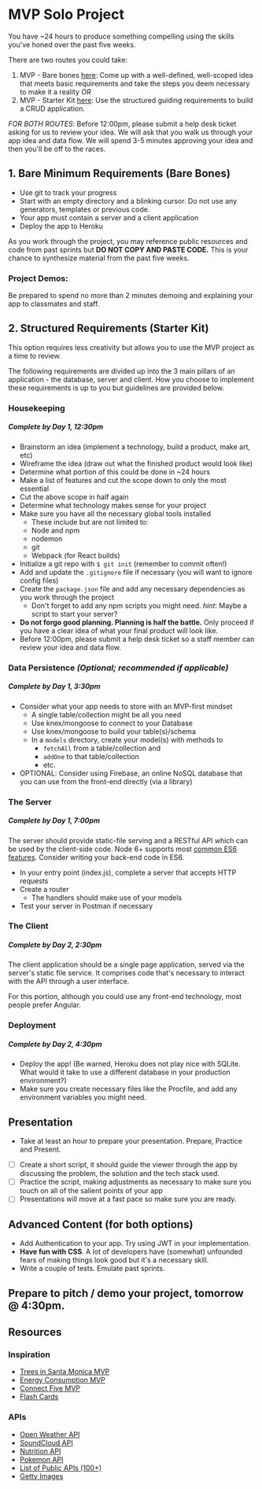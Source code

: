# MVP Solo Project

You have ~24 hours to produce something compelling using the skills you've honed over the past five weeks.

There are two routes you could take:

1.  MVP - Bare bones [here](https://github.com/hackreactor/hrnyc18-mvp): Come up with a well-defined, well-scoped idea that meets basic requirements and take the steps you deem necessary to make it a reality _OR_
2.  MVP - Starter Kit [here](https://github.com/hackreactor/hrnyc18-mvp-starter): Use the structured guiding requirements to build a CRUD application.

_FOR BOTH ROUTES_: Before 12:00pm, please submit a help desk ticket asking for us to review your idea. We will ask that you walk us through your app idea and data flow. We will spend 3-5 minutes approving your idea and then you'll be off to the races.

## 1. Bare Minimum Requirements (Bare Bones)

* Use git to track your progress
* Start with an empty directory and a blinking cursor. Do not use any generators, templates or previous code.
* Your app must contain a server and a client application
* Deploy the app to Heroku

As you work through the project, you may reference public resources and code from past sprints but **DO NOT COPY AND PASTE CODE.** This is your chance to synthesize material from the past five weeks.

### Project Demos:

Be prepared to spend no more than 2 minutes demoing and explaining your app to classmates and staff.

## 2. Structured Requirements (Starter Kit)

This option requires less creativity but allows you to use the MVP project as a time to review.

The following requirements are divided up into the 3 main pillars of an application - the database, server and client. How you choose to implement these requirements is up to you but guidelines are provided below.

### Housekeeping

##### Complete by Day 1, 12:30pm

* Brainstorm an idea (implement a technology, build a product, make art, etc)
* Wireframe the idea (draw out what the finished product would look like)
* Determine what portion of this could be done in ~24 hours
* Make a list of features and cut the scope down to only the most essential
* Cut the above scope in half again
* Determine what technology makes sense for your project
* Make sure you have all the necessary global tools installed
  * These include but are not limited to:
  * Node and npm
  * nodemon
  * git
  * Webpack (for React builds)
* Initialize a git repo with `$ git init` (remember to commit often!)
* Add and update the `.gitignore` file if necessary (you will want to ignore config files)
* Create the `package.json` file and add any necessary dependencies as you work through the project
  * Don't forget to add any npm scripts you might need. _hint_: Maybe a script to start your server?
* **Do not forgo good planning. Planning is half the battle.** Only proceed if you have a clear idea of what your final product will look like.
* Before 12:00pm, please submit a help desk ticket so a staff member can review your idea and data flow.

### Data Persistence _(Optional; recommended if applicable)_

##### Complete by Day 1, 3:30pm

* Consider what your app needs to store with an MVP-first mindset
  * A single table/collection might be all you need
  * Use knex/mongoose to connect to your Database
  * Use knex/mongoose to build your table(s)/schema
  * In a `models` directory, create your model(s) with methods to
    * `fetchAll` from a table/collection and
    * `addOne` to that table/collection
    * etc.
* OPTIONAL: Consider using Firebase, an online NoSQL database that you can use from the front-end directly (via a library)

### The Server

##### Complete by Day 1, 7:00pm

The server should provide static-file serving and a RESTful API which can be used by the client-side code. Node 6+ supports most [common ES6 features](http://kangax.github.io/compat-table/es6/#node6). Consider writing your back-end code in ES6.

* In your entry point (index.js), complete a server that accepts HTTP requests
* Create a router
  * The handlers should make use of your models
* Test your server in Postman if necessary

### The Client

##### Complete by Day 2, 2:30pm

The client application should be a single page application, served via the server's static file service. It comprises code that's necessary to interact with the API through a user interface.

For this portion, although you could use any front-end technology, most people prefer Angular.

### Deployment

##### Complete by Day 2, 4:30pm

* Deploy the app! (Be warned, Heroku does not play nice with SQLite. What would it take to use a different database in your production environment?)
* Make sure you create necessary files like the Procfile, and add any environment variables you might need.

## Presentation

* Take at least an hour to prepare your presentation. Prepare, Practice and Present.
* [ ] Create a short script, it should guide the viewer through the app by discussing the problem, the solution and the tech stack used.
* [ ] Practice the script, making adjustments as necessary to make sure you touch on all of the salient points of your app
* [ ] Presentations will move at a fast pace so make sure you are ready.

## Advanced Content (for both options)

* Add Authentication to your app. Try using JWT in your implementation.
* **Have fun with CSS**. A lot of developers have (somewhat) unfounded fears of making things look good but it's a necessary skill.
* Write a couple of tests. Emulate past sprints.

## **Prepare to pitch / demo your project, tomorrow @ 4:30pm.**

## Resources

### Inspiration

* [Trees in Santa Monica MVP](https://pure-brook-58155.herokuapp.com/)
* [Energy Consumption MVP](http://mtham8.github.io/DVUSEnergy/#panel2)
* [Connect Five MVP](https://aqueous-island-89621.herokuapp.com/#/play)
* [Flash Cards](https://flashyourself.firebaseapp.com/)

### APIs

* [Open Weather API](http://openweathermap.org/api)
* [SoundCloud API](https://developers.soundcloud.com/docs/api/guide)
* [Nutrition API](https://developer.nutritionix.com/v1_1/quick-start/upc-scan)
* [Pokemon API](http://pokeapi.co/)
* [List of Public APIs (100+)](https://github.com/toddmotto/public-apis)
* [Getty Images](http://developers.gettyimages.com/en/)
